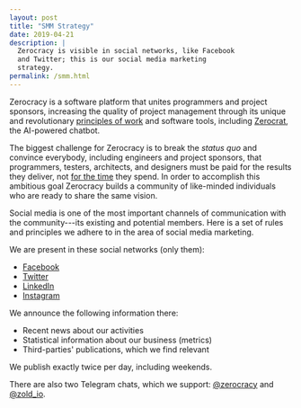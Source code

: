```yaml
---
layout: post
title: "SMM Strategy"
date: 2019-04-21
description: |
  Zerocracy is visible in social networks, like Facebook
  and Twitter; this is our social media marketing
  strategy.
permalink: /smm.html
---
```


Zerocracy is a software platform that unites programmers and project
sponsors, increasing the quality of project management through
its unique and revolutionary [principles of work](/policy.html) and
software tools, including
[Zerocrat](https://www.yegor256.com/2018/03/21/zerocracy-announcement.html),
the AI-powered chatbot.

<!--more-->

The biggest challenge for Zerocracy is to break the _status quo_ and
convince everybody, including engineers and project sponsors,
that programmers, testers, architects, and designers must be paid for the results they
deliver, not [for the time](https://www.yegor256.com/2015/07/21/hourly-pay-modern-slavery.html)
they spend. In order to accomplish this
ambitious goal Zerocracy builds a community of like-minded individuals
who are ready to share the same vision.

Social media is one of the most important channels of communication with the
community---its existing and potential members. Here is a set of rules
and principles we adhere to in the area of social media marketing.

We are present in these social networks (only them):

  * [Facebook](https://www.facebook.com/zerocracy/)
  * [Twitter](https://twitter.com/0crat)
  * [LinkedIn](https://www.linkedin.com/company/zerocracy/)
  * [Instagram](https://instagram.com/zerocracy/)

We announce the following information there:

  * Recent news about our activities
  * Statistical information about our business (metrics)
  * Third-parties' publications, which we find relevant

We publish exactly twice per day, including weekends.

There are also two Telegram chats, which we support:
[@zerocracy](https://t.me/zerocracy) and
[@zold_io](https://t.me/zold_io).
